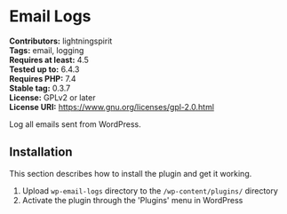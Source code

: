 # Email Logs #

**Contributors:** lightningspirit\
**Tags:** email, logging\
**Requires at least:** 4.5\
**Tested up to:** 6.4.3\
**Requires PHP:** 7.4\
**Stable tag:** 0.3.7\
**License:** GPLv2 or later\
**License URI:** https://www.gnu.org/licenses/gpl-2.0.html

Log all emails sent from WordPress.

## Installation ##

This section describes how to install the plugin and get it working.

1. Upload `wp-email-logs` directory to the `/wp-content/plugins/` directory
1. Activate the plugin through the 'Plugins' menu in WordPress
